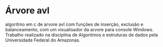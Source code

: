 # Árvore avl
algoritmo em c de arvore avl com funções de inserção, exclusão e balanceamento, com um visualisador da arvore para console Windows. Trabalho realizado na disciplina de Algoritmos e estruturas de dados pela Universidade Federal do Amazonas.
